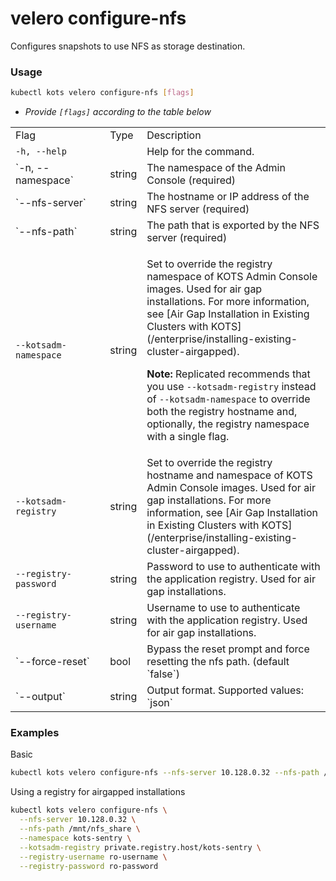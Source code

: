 # velero configure-nfs

Configures snapshots to use NFS as storage destination.

### Usage

```bash
kubectl kots velero configure-nfs [flags]
```

- _Provide `[flags]` according to the table below_

<table>
     <tr>
        <td width="30%">Flag</td>
        <td>Type</td>
        <td>Description</td>
    </tr>
    <tr>
  <td><code>-h, --help</code></td>
  <td></td>
  <td>Help for the command.</td>
</tr>
    <tr>
        <td>`-n, --namespace`</td>
        <td>string</td>
        <td>The namespace of the Admin Console (required)</td>
    </tr>
    <tr>
        <td>`--nfs-server`</td>
        <td>string</td>
        <td>The hostname or IP address of the NFS server (required)</td>
    </tr>
    <tr>
        <td>`--nfs-path`</td>
        <td>string</td>
        <td>The path that is exported by the NFS server (required)</td>
    </tr>
    <tr>
  <td><code>--kotsadm-namespace</code></td>
  <td>string</td>
  <td><p>Set to override the registry namespace of KOTS Admin Console images. Used for air gap installations. For more information, see [Air Gap Installation in Existing Clusters with KOTS](/enterprise/installing-existing-cluster-airgapped).</p><p><strong>Note:</strong> Replicated recommends that you use <code>--kotsadm-registry</code> instead of <code>--kotsadm-namespace</code> to override both the registry hostname and, optionally, the registry namespace with a single flag.</p></td>
</tr>
    <tr>
  <td><code>--kotsadm-registry</code></td>
  <td>string</td>
  <td>Set to override the registry hostname and namespace of KOTS Admin Console images. Used for air gap installations. For more information, see [Air Gap Installation in Existing Clusters with KOTS](/enterprise/installing-existing-cluster-airgapped).</td>
</tr>
    <tr>
  <td><code>--registry-password</code></td>
  <td>string</td>
  <td>Password to use to authenticate with the application registry. Used for air gap installations.</td>
</tr>
    <tr>
  <td><code>--registry-username</code></td>
  <td>string</td>
  <td>Username to use to authenticate with the application registry. Used for air gap installations.</td>
</tr>
    <tr>
        <td>`--force-reset`</td>
        <td>bool</td>
        <td>Bypass the reset prompt and force resetting the nfs path. (default `false`)</td>
    </tr>
    <tr>
        <td>`--output`</td>
        <td>string</td>
        <td>Output format. Supported values: `json`</td>
    </tr>
</table>

### Examples

Basic

```bash
kubectl kots velero configure-nfs --nfs-server 10.128.0.32 --nfs-path /mnt/nfs_share --namespace kots-sentry
```

Using a registry for airgapped installations

```bash
kubectl kots velero configure-nfs \
  --nfs-server 10.128.0.32 \
  --nfs-path /mnt/nfs_share \
  --namespace kots-sentry \
  --kotsadm-registry private.registry.host/kots-sentry \
  --registry-username ro-username \
  --registry-password ro-password
```